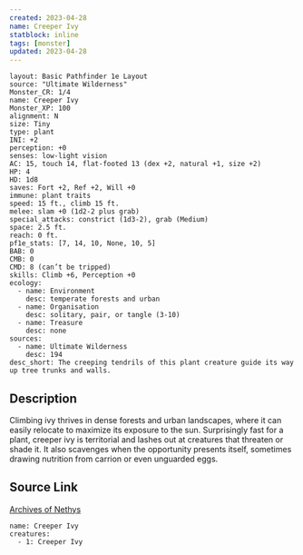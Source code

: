 ```yaml
---
created: 2023-04-28
name: Creeper Ivy
statblock: inline
tags: [monster]
updated: 2023-04-28
---
```

```statblock
layout: Basic Pathfinder 1e Layout
source: "Ultimate Wilderness"
Monster_CR: 1/4
name: Creeper Ivy
Monster_XP: 100
alignment: N
size: Tiny
type: plant
INI: +2
perception: +0
senses: low-light vision
AC: 15, touch 14, flat-footed 13 (dex +2, natural +1, size +2)
HP: 4
HD: 1d8
saves: Fort +2, Ref +2, Will +0
immune: plant traits
speed: 15 ft., climb 15 ft.
melee: slam +0 (1d2-2 plus grab)
special_attacks: constrict (1d3-2), grab (Medium)
space: 2.5 ft.
reach: 0 ft.
pf1e_stats: [7, 14, 10, None, 10, 5]
BAB: 0
CMB: 0
CMD: 8 (can’t be tripped)
skills: Climb +6, Perception +0
ecology:
  - name: Environment
    desc: temperate forests and urban
  - name: Organisation
    desc: solitary, pair, or tangle (3-10)
  - name: Treasure
    desc: none
sources:
  - name: Ultimate Wilderness
    desc: 194
desc_short: The creeping tendrils of this plant creature guide its way up tree trunks and walls.
```
## Description
Climbing ivy thrives in dense forests and urban landscapes, where it can easily relocate to maximize its exposure to the sun. Surprisingly fast for a plant, creeper ivy is territorial and lashes out at creatures that threaten or shade it. It also scavenges when the opportunity presents itself, sometimes drawing nutrition from carrion or even unguarded eggs.
## Source Link
[Archives of Nethys](https://aonprd.com/MonsterDisplay.aspx?ItemName=Creeper%20Ivy)
```encounter-table
name: Creeper Ivy
creatures:
  - 1: Creeper Ivy
```
